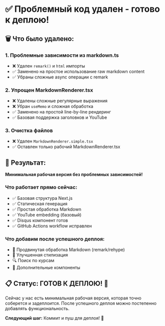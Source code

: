 # ✅ Проблемный код удален - готово к деплою!

## 🗑️ Что было удалено:

### 1. Проблемные зависимости из markdown.ts
- ❌ Удален `remark()` и `html` импорты
- ✅ Заменено на простое использование raw markdown content
- ✅ Убраны сложные async операции с remark

### 2. Упрощен MarkdownRenderer.tsx
- ❌ Удалены сложные регулярные выражения
- ❌ Убран `useMemo` и сложная обработка
- ✅ Заменено на простой line-by-line рендеринг
- ✅ Базовая поддержка заголовков и YouTube

### 3. Очистка файлов
- ❌ Удален `MarkdownRenderer.simple.tsx`
- ✅ Оставлен только рабочий MarkdownRenderer.tsx

## 🚀 Результат:

**Минимальная рабочая версия без проблемных зависимостей!**

### Что работает прямо сейчас:
- ✅ Базовая структура Next.js
- ✅ Статическая генерация
- ✅ Простая обработка Markdown
- ✅ YouTube embedding (базовый)
- ✅ Disqus компонент готов
- ✅ GitHub Actions workflow исправлен

### Что добавим после успешного деплоя:
- 📝 Продвинутая обработка Markdown (remark/rehype)
- 🎨 Улучшенная стилизация
- 🔍 Поиск по курсам
- 📱 Дополнительные компоненты

## 📋 Статус: ГОТОВ К ДЕПЛОЮ! 🎯

Сейчас у нас есть минимальная рабочая версия, которая точно соберется и задеплоится. После успешного деплоя можно постепенно добавлять функциональность.

**Следующий шаг:** Коммит и пуш для деплоя! 🚀
